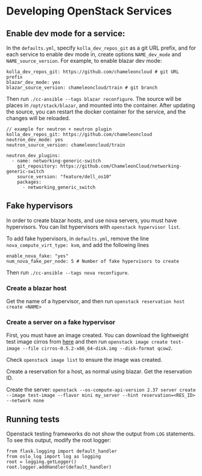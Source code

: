 # Developing OpenStack Services

## Enable dev mode for a service:

In the `defaults.yml`, specify `kolla_dev_repos_git` as a git URL prefix, and for each service to enable dev mode in, create options `NAME_dev_mode` and `NAME_source_version`. For example, to enable blazar dev mode:

```
kolla_dev_repos_git: https://github.com/chameleoncloud # git URL prefix
blazar_dev_mode: yes
blazar_source_version: chameleoncloud/train # git branch 
```

Then run `./cc-ansible --tags blazar reconfigure`. The source will be places in `/opt/stack/blazar`, and mounted into the container. After updating the source, you can restart the docker container for the service, and the changes will be reloaded.

```
// example for neutron + neutron plugin
kolla_dev_repos_git: https://github.com/chameleoncloud
neutron_dev_mode: yes
neutron_source_version: chameleoncloud/train

neutron_dev_plugins:
  - name: networking-generic-switch
    git_repository: https://github.com/ChameleonCloud/networking-generic-switch
    source_version: "feature/dell_os10"
    packages:
      - networking_generic_switch
```



## Fake hypervisors

In order to create blazar hosts, and use nova servers, you must have hypervisors. You can list hypervisors with `openstack hypervisor list`.

To add fake hypervisors, in `defaults.yml`, remove the line `nova_compute_virt_type: kvm`, and add the following lines

```
enable_nova_fake: "yes"
num_nova_fake_per_node: 5 # Number of fake hypervisors to create
```

Then run `./cc-ansible --tags nova reconfigure`.

### Create a blazar host

Get the name of a hypervisor, and then run `openstack reservation host create <NAME>`

### Create a server on a fake hypervisor

First, you must have an image created. You can download the lightweight test image cirros from [here](http://download.cirros-cloud.net) and then run `openstack image create test-image --file cirros-0.5.2-x86_64-disk.img --disk-format qcow2`.

Check `openstack image list` to ensure the image was created.

Create a reservation for a host, as normal using blazar. Get the reservation ID.

Create the server: `openstack --os-compute-api-version 2.37 server create --image test-image --flavor mini my_server --hint reservation=<RES_ID> --network none`

## Running tests

Openstack testing frameworks do not show the output from `LOG` statements. To see this output, modify the root logger:

```
from flask.logging import default_handler
from oslo_log import log as logging
root = logging.getLogger()
root.logger.addHandler(default_handler)
```
